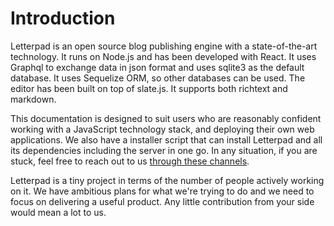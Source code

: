 # Introduction

Letterpad is an open source blog publishing engine with a state-of-the-art technology. It runs on Node.js and has been developed with React. It uses Graphql to exchange data in json format and uses sqlite3 as the default database.  It uses Sequelize ORM, so other databases can be used. The editor has been built on top of slate.js. It supports both richtext and markdown.

This documentation is designed to suit users who are reasonably confident working with a JavaScript technology stack, and deploying their own web applications. We also have a installer script that can install Letterpad and all its dependencies including the server in one go. In any situation, if you are stuck, feel free to reach out to us [through these channels](channels.md).

Letterpad is a tiny project in terms of the number of people actively working on it. We have ambitious plans for what we're trying to do and we need to focus on delivering a useful product. Any little contribution from your side would mean a lot to us.

